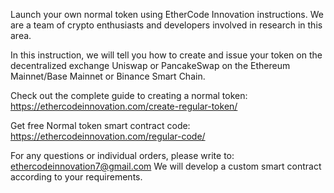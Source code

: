 Launch your own normal token using EtherCode Innovation instructions. We are a team of crypto enthusiasts and developers involved in research in this area.

In this instruction, we will tell you how to create and issue your token on the decentralized exchange Uniswap or PancakeSwap on the Ethereum Mainnet/Base Mainnet or Binance Smart Chain.

Check out the complete guide to creating a normal token: https://ethercodeinnovation.com/create-regular-token/

Get free Normal token smart contract code: https://ethercodeinnovation.com/regular-code/

For any questions or individual orders, please write to: ethercodeinnovation7@gmail.com We will develop a custom smart contract according to your requirements.